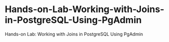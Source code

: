 # Hands-on-Lab-Working-with-Joins-in-PostgreSQL-Using-PgAdmin
Hands-on Lab: Working with Joins in PostgreSQL Using PgAdmin

